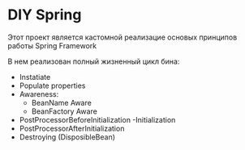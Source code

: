 # DIY Spring
Этот проект является кастомной реализацие основых принципов работы Spring Framework</br>

В нем реализован полный жизненный цикл бина:
- Instatiate
- Populate properties
- Awareness:
  - BeanName Aware
  - BeanFactory Aware
- PostProcessorBeforeInitialization
  -Initialization
- PostProcessorAfterInitialization
- Destroying (DisposibleBean)
  
